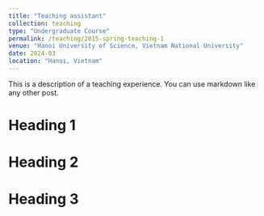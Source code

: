 ```yaml
---
title: "Teaching assistant"
collection: teaching
type: "Undergraduate Course"
permalink: /teaching/2015-spring-teaching-1
venue: "Hanoi University of Science, Vietnam National University"
date: 2024-03
location: "Hanoi, Vietnam"
---
```


This is a description of a teaching experience. You can use markdown like any other post.

Heading 1
======

Heading 2
======

Heading 3
======
